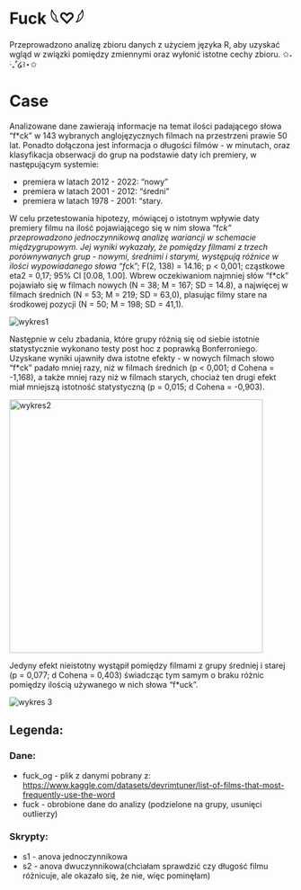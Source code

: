 # Fuck 𓆩♡𓆪
Przeprowadzono analizę zbioru danych z użyciem języka R, aby uzyskać wgląd w związki pomiędzy zmiennymi oraz wyłonić istotne cechy zbioru. ✩˖ ࣪‧₊˚໒꒱⋆✩
# Case
Analizowane dane zawierają informacje na temat ilości padającego słowa “f*ck” w 143 wybranych anglojęzycznych filmach na przestrzeni prawie 50 lat. Ponadto dołączona jest informacja o długości filmów - w minutach, oraz klasyfikacja obserwacji do grup na podstawie daty ich premiery, w następującym systemie:
-	premiera w latach 2012 - 2022: “nowy”
-	premiera w latach 2001 - 2012: “średni”
-	premiera w latach 1978 - 2001: “stary.

W celu przetestowania hipotezy, mówiącej o istotnym wpływie daty premiery filmu na ilość pojawiającego się w nim słowa “f*ck” przeprowadzono jednoczynnikową analizę wariancji w schemacie międzygrupowym. Jej wyniki wykazały, że pomiędzy filmami z trzech porównywanych grup - nowymi, średnimi i starymi, występują różnice w ilości wypowiadanego słowa “f*ck”; F(2, 138) = 14.16; p < 0,001; cząstkowe eta2 = 0,17; 95% CI [0.08, 1.00]. 
Wbrew oczekiwaniom najmniej słów “f*ck” pojawiało się w filmach nowych (N = 38; M = 167; SD = 14.8), a najwięcej w filmach średnich (N = 53; M = 219; SD = 63,0), plasując filmy stare na środkowej pozycji (N = 50; M = 198; SD = 41,1).

 ![wykres1](https://user-images.githubusercontent.com/94643456/224188777-0f8b1ef7-8deb-41bf-b0e0-682155937dcf.jpg)


Następnie w celu zbadania, które grupy różnią się od siebie istotnie statystycznie wykonano testy post hoc z poprawką Bonferroniego. Uzyskane wyniki ujawniły dwa istotne efekty - w nowych filmach słowo “f*ck” padało mniej razy, niż w filmach średnich (p < 0,001; d Cohena = -1,168), a także mniej razy niż w filmach starych, chociaż ten drugi efekt miał mniejszą istotność statystyczną (p = 0,015; d Cohena = -0,903). 

<img width="451" alt="wykres2" src="https://user-images.githubusercontent.com/94643456/224188817-5d3ac818-859e-46b6-b6bb-817eb1f9e70c.png">

Jedyny efekt nieistotny wystąpił pomiędzy filmami z grupy średniej i starej (p = 0,077; d Cohena = 0,403) świadcząc tym samym o braku różnic pomiędzy ilością używanego w nich słowa “f*uck”.
 
![wykres 3](https://user-images.githubusercontent.com/94643456/224188870-ec957901-8b9d-4950-8ec1-4894f6490548.png)

 
## Legenda:
### Dane:
* fuck_og - plik z danymi pobrany z: https://www.kaggle.com/datasets/devrimtuner/list-of-films-that-most-frequently-use-the-word
* fuck - obrobione dane do analizy (podzielone na grupy, usunięci outlierzy)
### Skrypty:
* s1 - anova jednoczynnikowa
* s2 - anova dwuczynnikowa(chciałam sprawdzić czy długość filmu różnicuje, ale okazało się, że nie, więc pominęłam)
